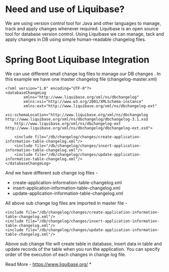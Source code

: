 # Need and use of Liquibase?
We are using version control tool for Java and other languages to manage, track and apply changes whenever required.
Liquibase is an open source tool for database version control.
Using Liquibase we can manage, tack and apply changes in DB using simple human-readable changelog files.

# Spring Boot Liquibase Integration
We can use different small change log files to manage our DB changes .
In this example we have one master changelog file (changelog-master.xml)
```
<?xml version="1.0" encoding="UTF-8"?>
<databaseChangeLog
        xmlns="http://www.liquibase.org/xml/ns/dbchangelog"
        xmlns:xsi="http://www.w3.org/2001/XMLSchema-instance"
        xmlns:ext="http://www.liquibase.org/xml/ns/dbchangelog-ext"
        xsi:schemaLocation="http://www.liquibase.org/xml/ns/dbchangelog http://www.liquibase.org/xml/ns/dbchangelog/dbchangelog-3.1.xsd
    http://www.liquibase.org/xml/ns/dbchangelog-ext http://www.liquibase.org/xml/ns/dbchangelog/dbchangelog-ext.xsd">

    <include file="/db/changelog/changes/create-application-information-table-changelog.xml"/>
    <include file="/db/changelog/changes/insert-application-information-table-changelog.xml"/>
    <include file="/db/changelog/changes/update-application-information-table-changelog.xml"/>
</databaseChangeLog>
```
And we have different sub change log files -
  * create-application-information-table-changelog.xml
  * insert-application-information-table-changelog.xml
  * update-application-information-table-changelog.xml
  
All above sub change log files are imported in master file - 
```
<include file="/db/changelog/changes/create-application-information-table-changelog.xml"/>
<include file="/db/changelog/changes/insert-application-information-table-changelog.xml"/>
<include file="/db/changelog/changes/update-application-information-table-changelog.xml"/>
```
Above sub change file will create table in database, insert data in table and update records of the table when you run the application.
You can specify order of the execution of each changes in change log file.

Read More - https://www.liquibase.org/
*
